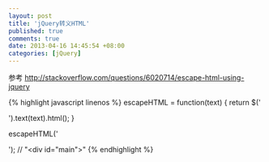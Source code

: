 ```yaml
---
layout: post
title: 'jQuery转义HTML'
published: true
comments: true
date: 2013-04-16 14:45:54 +08:00
categories: [jQuery]
---
```


参考 http://stackoverflow.com/questions/6020714/escape-html-using-jquery

{% highlight javascript linenos %}
escapeHTML = function(text) {
  return $('<div/>').text(text).html();
}

escapeHTML('<div id="main">');
// "&lt;div id="main"&gt;"
{% endhighlight %}
